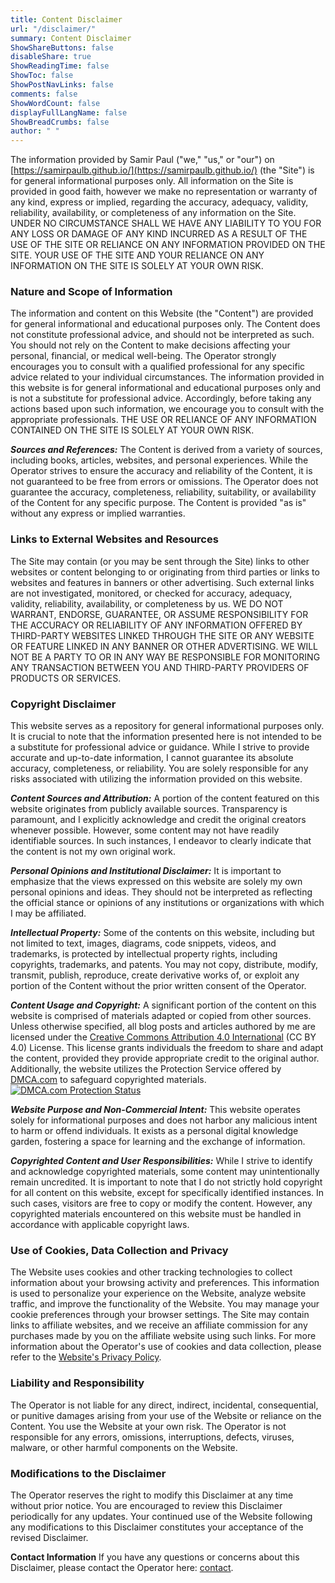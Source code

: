 ```yaml
---
title: Content Disclaimer
url: "/disclaimer/"
summary: Content Disclaimer
ShowShareButtons: false
disableShare: true
ShowReadingTime: false
ShowToc: false
ShowPostNavLinks: false
comments: false
ShowWordCount: false
displayFullLangName: false
ShowBreadCrumbs: false
author: " "
---
```



The information provided by  Samir Paul  ("we," "us," or "our") on  [https://samirpaulb.github.io/](https://samirpaulb.github.io/)  (the  "Site") is for general informational purposes only. All information on  the Site is provided in good faith, however we make no representation or warranty of any kind, express or implied, regarding the accuracy, adequacy, validity, reliability, availability, or completeness of any information on  the Site. UNDER NO CIRCUMSTANCE SHALL WE HAVE ANY LIABILITY TO YOU FOR ANY LOSS OR DAMAGE OF ANY KIND INCURRED AS A RESULT OF THE USE OF  THE SITE OR RELIANCE ON ANY INFORMATION PROVIDED ON  THE SITE. YOUR USE OF  THE SITE AND YOUR RELIANCE ON ANY INFORMATION ON  THE SITE  IS SOLELY AT YOUR OWN RISK.

### Nature and Scope of Information
The information and content on this Website (the "Content") are provided for general informational and educational purposes only. The Content does not constitute professional advice, and should not be interpreted as such. You should not rely on the Content to make decisions affecting your personal, financial, or medical well-being. The Operator strongly encourages you to consult with a qualified professional for any specific advice related to your individual circumstances. The information provided in this website is for general informational and educational purposes only and is not a substitute for professional advice. Accordingly, before taking any actions based upon such information, we encourage you to consult with the appropriate professionals.  THE USE OR RELIANCE OF ANY INFORMATION CONTAINED ON  THE SITE  IS SOLELY AT YOUR OWN RISK.

***Sources and References:***
The Content is derived from a variety of sources, including books, articles, websites, and personal experiences. While the Operator strives to ensure the accuracy and reliability of the Content, it is not guaranteed to be free from errors or omissions. The Operator does not guarantee the accuracy, completeness, reliability, suitability, or availability of the Content for any specific purpose. The Content is provided "as is" without any express or implied warranties.

### Links to External Websites and Resources
The Site may contain (or you may be sent through  the Site) links to other websites or content belonging to or originating from third parties or links to websites and features in banners or other advertising. Such external links are not investigated, monitored, or checked for accuracy, adequacy, validity, reliability, availability, or completeness by us. WE DO NOT WARRANT, ENDORSE, GUARANTEE, OR ASSUME RESPONSIBILITY FOR THE ACCURACY OR RELIABILITY OF ANY INFORMATION OFFERED BY THIRD-PARTY WEBSITES LINKED THROUGH THE SITE OR ANY WEBSITE OR FEATURE LINKED IN ANY BANNER OR OTHER ADVERTISING. WE WILL NOT BE A PARTY TO OR IN ANY WAY BE RESPONSIBLE FOR MONITORING ANY TRANSACTION BETWEEN YOU AND THIRD-PARTY PROVIDERS OF PRODUCTS OR SERVICES.

###  Copyright Disclaimer
This website serves as a repository for general informational purposes only. It is crucial to note that the information presented here is not intended to be a substitute for professional advice or guidance. While I strive to provide accurate and up-to-date information, I cannot guarantee its absolute accuracy, completeness, or reliability. You are solely responsible for any risks associated with utilizing the information provided on this website.

***Content Sources and Attribution:***
A portion of the content featured on this website originates from publicly available sources. Transparency is paramount, and I explicitly acknowledge and credit the original creators whenever possible. However, some content may not have readily identifiable sources. In such instances, I endeavor to clearly indicate that the content is not my own original work.

***Personal Opinions and Institutional Disclaimer:***
It is important to emphasize that the views expressed on this website are solely my own personal opinions and ideas. They should not be interpreted as reflecting the official stance or opinions of any institutions or organizations with which I may be affiliated.

***Intellectual Property:***
Some of the contents on this website, including but not limited to text, images, diagrams, code snippets, videos, and trademarks, is protected by intellectual property rights, including copyrights, trademarks, and patents. You may not copy, distribute, modify, transmit, publish, reproduce, create derivative works of, or exploit any portion of the Content without the prior written consent of the Operator.

***Content Usage and Copyright:***
A significant portion of the content on this website is comprised of materials adapted or copied from other sources. Unless otherwise specified, all blog posts and articles authored by me are licensed under the [Creative Commons Attribution 4.0 International](https://creativecommons.org/licenses/by/4.0/) (CC BY 4.0) License. This license grants individuals the freedom to share and adapt the content, provided they provide appropriate credit to the original author. Additionally, the website utilizes the Protection Service offered by [DMCA.com](https://www.dmca.com/) to safeguard copyrighted materials. [![DMCA.com Protection Status](https://www.dmca.com/Badges/dmca-badge-w150-5x1-06.png)](https://www.dmca.com/r/eey1d25)


***Website Purpose and Non-Commercial Intent:***
This website operates solely for informational purposes and does not harbor any malicious intent to harm or offend individuals. It exists as a personal digital knowledge garden, fostering a space for learning and the exchange of information.

***Copyrighted Content and User Responsibilities:***
While I strive to identify and acknowledge copyrighted materials, some content may unintentionally remain uncredited. It is important to note that I do not strictly hold copyright for all content on this website, except for specifically identified instances. In such cases, visitors are free to copy or modify the content. However, any copyrighted materials encountered on this website must be handled in accordance with applicable copyright laws.


### Use of Cookies, Data Collection and Privacy
The Website uses cookies and other tracking technologies to collect information about your browsing activity and preferences. This information is used to personalize your experience on the Website, analyze website traffic, and improve the functionality of the Website. You may manage your cookie preferences through your browser settings. The Site may contain links to affiliate websites, and we receive an affiliate commission for any purchases made by you on the affiliate website using such links. For more information about the Operator's use of cookies and data collection, please refer to the [Website's Privacy Policy](https://samirpaulb.github.io/privacy).

### Liability and Responsibility
The Operator is not liable for any direct, indirect, incidental, consequential, or punitive damages arising from your use of the Website or reliance on the Content. You use the Website at your own risk. The Operator is not responsible for any errors, omissions, interruptions, defects, viruses, malware, or other harmful components on the Website.

### Modifications to the Disclaimer
The Operator reserves the right to modify this Disclaimer at any time without prior notice. You are encouraged to review this Disclaimer periodically for any updates. Your continued use of the Website following any modifications to this Disclaimer constitutes your acceptance of the revised Disclaimer.

**Contact Information**
If you have any questions or concerns about this Disclaimer, please contact the Operator here: [contact](/contact).


<script defer loading="lazy" type="text/javascript" src="https://cdn.ywxi.net/js/1.js" async></script>
